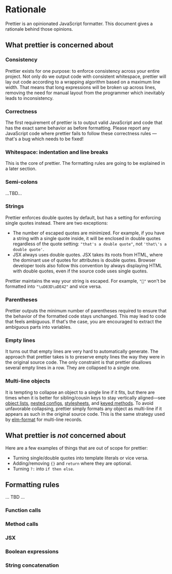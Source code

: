 # Rationale

Prettier is an opinionated JavaScript formatter. This document gives a rationale behind those opinions.


## What prettier is concerned about

### Consistency

Prettier exists for one purpose: to enforce consistency across your entire project. Not only do we output code with consistent whitespace, prettier will lay out code according to a wrapping algorithm based on a maximum line width. That means that long expressions will be broken up across lines, removing the need for manual layout from the programmer which inevitably leads to inconsistency.

### Correctness

The first requirement of prettier is to output valid JavaScript and code that has the exact same behavior as before formatting. Please report any JavaScript code where prettier fails to follow these correctness rules — that's a bug which needs to be fixed!


### Whitespace: indentation and line breaks

This is the core of prettier. The formatting rules are going to be explained in a later section.


### Semi-colons

...TBD...


### Strings

Prettier enforces double quotes by default, but has a setting for enforcing single quotes instead. There are two exceptions:

- The number of escaped quotes are minimized. For example, if you have a string with a single quote inside, it will be enclosed in double quotes regardless of the quote setting: `"that's a double quote"`, not `'that\'s a double quote'`.
- JSX always uses double quotes. JSX takes its roots from HTML, where the dominant use of quotes for attributes is double quotes. Browser developer tools also follow this convention by always displaying HTML with double quotes, even if the source code uses single quotes.

Prettier maintains the way your string is escaped. For example, `"🙂"` won't be formatted into `"\uD83D\uDE42"` and vice versa.


### Parentheses

Prettier outputs the minimum number of parentheses required to ensure that the behavior of the formatted code stays unchanged. This may lead to code that feels ambiguous. If that's the case, you are encouraged to extract the ambiguous parts into variables.


### Empty lines

It turns out that empty lines are very hard to automatically generate. The approach that prettier takes is to preserve empty lines the way they were in the original source code. The only constraint is that prettier disallows several empty lines in a row. They are collapsed to a single one.


### Multi-line objects

It is tempting to collapse an object to a single line if it fits, but there are times when it is better for sibling/cousin keys to stay vertically aligned—see [object lists], [nested configs], [stylesheets], and [keyed methods]. To avoid unfavorable collapsing, prettier simply formats any object as multi-line if it appears as such in the original source code. This is the same strategy used by [elm-format] for multi-line records.

[object lists]:https://github.com/prettier/prettier/issues/74#issue-199965534
[nested configs]:https://github.com/prettier/prettier/issues/88#issuecomment-275448346
[stylesheets]:https://github.com/prettier/prettier/issues/74#issuecomment-275262094
[keyed methods]:https://github.com/prettier/prettier/pull/495#issuecomment-275745434
[elm-format]:https://github.com/prettier/prettier/issues/74#issuecomment-275621526

## What prettier is _not_ concerned about

Here are a few examples of things that are out of scope for prettier:

- Turning single/double quotes into template literals or vice versa.
- Adding/removing `{}` and `return` where they are optional.
- Turning `?:` into `if then else`.


## Formatting rules

... TBD ...


### Function calls


### Method calls


### JSX


### Boolean expressions


### String concatenation
